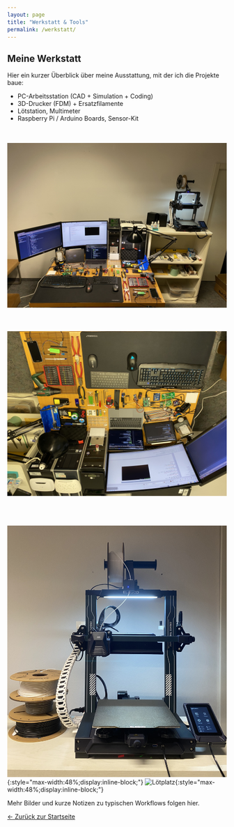 ```yaml
---
layout: page
title: "Werkstatt & Tools"
permalink: /werkstatt/
---
```



## Meine Werkstatt


Hier ein kurzer Überblick über meine Ausstattung, mit der ich die Projekte baue:


- PC-Arbeitsstation (CAD + Simulation + Coding)
- 3D-Drucker (FDM) + Ersatzfilamente
- Lötstation, Multimeter
- Raspberry Pi / Arduino Boards, Sensor-Kit


<br><br>
![PC-Arbeitsstation](/assets/images/workshop_far.JPG)
<br><br><br><br>
![PC-Arbeitsstation-CloseUp](/assets/images/workshop_closeup.JPG)
<br><br><br><br>

![3D-Drucker](/assets/images/3dprinter.jpg){:style="max-width:48%;display:inline-block;"}
![Lötplatz](/assets/images/soldering.jpg){:style="max-width:48%;display:inline-block;"}


Mehr Bilder und kurze Notizen zu typischen Workflows folgen hier.


[← Zurück zur Startseite](/)
